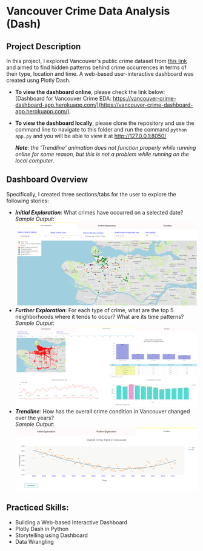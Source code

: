 # Vancouver Crime Data Analysis (Dash)

## Project Description
In this project, I explored Vancouver's public crime dataset from [this link](https://data.vancouver.ca/datacatalogue/crime-data.htm) and aimed to find hidden patterns behind crime occurrences in terms of their type, location and time. A web-based user-interactive dashboard was created usng Plotly Dash.

- **To view the dashboard online**, please check the link below:  
[Dashboard for Vancouver Crime EDA: https://vancouver-crime-dashboard-app.herokuapp.com/](https://vancouver-crime-dashboard-app.herokuapp.com/).

- **To view the dashboard locally**, please clone the repository and use the command line to navigate to this folder and run the command `python app.py` and you will be able to view it at http://127.0.0.1:8050/

  _**Note**: the 'Trendline' animation does not function properly while running online for some reason, but this is not a problem while running on the local computer_.

## Dashboard Overview
Specifically, I created three sections/tabs for the user to explore the following stories:
- **_Initial Exploration_**: What crimes have occurred on a selected date?  
  _Sample Output_:  
  ![Initial Exploration](https://github.com/qyzqyz1/Data-Science-Portfolio/blob/master/Python%20Projects/Python%20-%20Data%20Analysis%20and%20Visualization/Vancouver%20Crime%20Analysis%20(Dash)/Sample%20Screenshot/Initial_Exploration_1.PNG)  
- **_Further Exploration_**: For each type of crime, what are the top 5 neighborhoods where it tends to occur? What are its time patterns?   
  _Sample Output_:
  ![Further Exploration](https://github.com/qyzqyz1/Data-Science-Portfolio/blob/master/Python%20Projects/Python%20-%20Data%20Analysis%20and%20Visualization/Vancouver%20Crime%20Analysis%20(Dash)/Sample%20Screenshot/Further_Exploration_2.png)  
- **_Trendline_**: How has the overall crime condition in Vancouver changed over the years?  
  _Sample Output_:  
  ![Trendline](https://github.com/qyzqyz1/Data-Science-Portfolio/blob/master/Python%20Projects/Python%20-%20Data%20Analysis%20and%20Visualization/Vancouver%20Crime%20Analysis%20(Dash)/Sample%20Screenshot/Treadline.png)  

## Practiced Skills:
  - Building a Web-based Interactive Dashboard
  - Plotly Dash in Python
  - Storytelling using Dashboard
  - Data Wrangling
  
